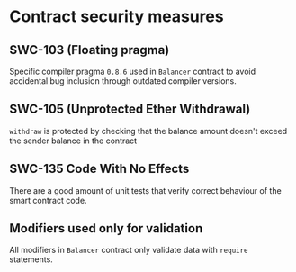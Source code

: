 # Contract security measures

## SWC-103 (Floating pragma)

Specific compiler pragma `0.8.6` used in `Balancer` contract to avoid accidental bug inclusion through outdated compiler versions.

## SWC-105 (Unprotected Ether Withdrawal)

`withdraw` is protected by checking that the balance amount doesn't exceed the sender balance in the contract

## SWC-135 Code With No Effects

There are a good amount of unit tests that verify correct behaviour of the smart contract code.

## Modifiers used only for validation

All modifiers in `Balancer` contract only validate data with `require` statements.